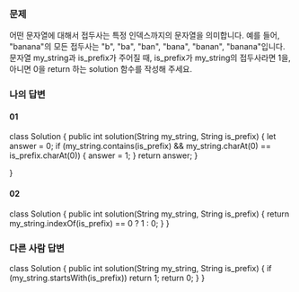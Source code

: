 ### 문제
어떤 문자열에 대해서 접두사는 특정 인덱스까지의 문자열을 의미합니다. 
예를 들어, "banana"의 모든 접두사는 "b", "ba", "ban", "bana", "banan", "banana"입니다.
문자열 my_string과 is_prefix가 주어질 때, is_prefix가 my_string의 접두사라면 1을, 아니면 0을 return 하는 solution 함수를 작성해 주세요.


### 나의 답변

#### 01
class Solution {
    public int solution(String my_string, String is_prefix) {
        let answer = 0;
        if (my_string.contains(is_prefix) && my_string.charAt(0) == is_prefix.charAt(0)) {
          answer = 1;
        }
        return answer;
    }

}

#### 02
class Solution {
    public int solution(String my_string, String is_prefix) {
        return my_string.indexOf(is_prefix) == 0 ? 1 : 0;
    }
}


### 다른 사람 답변

class Solution {
    public int solution(String my_string, String is_prefix) {
        if (my_string.startsWith(is_prefix)) return 1;
        return 0;
    }
}
